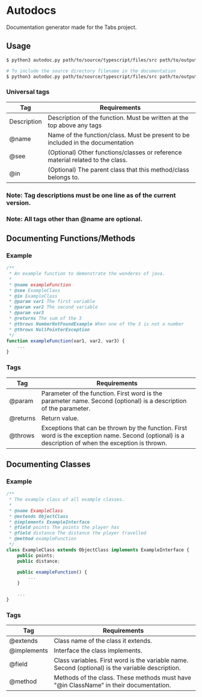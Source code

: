 # Autodocs

Documentation generator made for the Tabs project.

## Usage

```bash
$ python3 autodoc.py path/to/source/typescript/files/src path/to/output/rst/files

# To include the source directory filename in the documentation
$ python3 autodoc.py path/to/source/typescript/files/src path/to/output/rst/files src
```

### Universal tags

| Tag | Requirements   |
| --- | --- |
| Description | Description of the function. Must be written at the top above any tags
| @name | Name of the function/class. Must be present to be included in the documentation |
| @see | (Optional) Other functions/classes or reference material related to the class. |
| @in | (Optional) The parent class that this method/class belongs to. |

### Note: Tag descriptions must be one line as of the current version.

### Note: All tags other than @name are optional.

## Documenting Functions/Methods

### Example
```typescript
/**
 * An example function to demonstrate the wonderes of java.
 * 
 * @name exampleFunction
 * @see ExampleClass
 * @in ExampleClass
 * @param var1 The first variable
 * @param var2 The second variable
 * @param var3
 * @returns The sum of the 3
 * @throws NumberNotFoundExample When one of the 3 is not a number
 * @throws NullPointerException
 */
function exampleFunction(var1, var2, var3) {
    ...
}
```

### Tags

| Tag | Requirements   |
| --- | --- |
| @param | Parameter of the function. First word is the parameter name. Second (optional) is a description of the parameter. |
| @returns | Return value. |
| @throws | Exceptions that can be thrown by the function. First word is the exception name. Second (optional) is a description of when the exception is thrown. |


## Documenting Classes

### Example

```typescript
/**
 * The example class of all example classes.
 * 
 * @name ExampleClass
 * @extends ObjectClass
 * @implements ExampleInterface
 * @field points The points the player has
 * @field distance The distance the player travelled
 * @method exampleFunction
 */
class ExampleClass extends ObjectClass implements ExampleInterface {
    public points;
    public distance;

    public exampleFunction() {
        ...
    }

    ...
}
```

### Tags

| Tag | Requirements   |
| --- | --- |
| @extends | Class name of the class it extends. |
| @implements | Interface the class implements. |
| @field | Class variables. First word is the variable name. Second (optional) is the variable description. |
| @method | Methods of the class. These methods must have "@in ClassName" in their documentation. |



